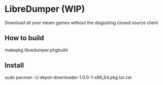 # LibreDumper (WIP)
Download all your steam games without the disgusting closed source client

## How to build
makepkg libredumper.phgbuild

## Install
sudo pacman -U depot-downloader-1.0.0-1-x86_64.pkg.tar.zst

